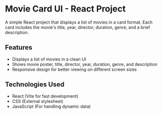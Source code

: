 # Movie Card UI - React Project

A simple React project that displays a list of movies in a card format. Each card includes the movie's title, year, director, duration, genre, and a brief description.

## Features
- Displays a list of movies in a clean UI  
- Shows movie poster, title, director, year, duration, genre, and description  
- Responsive design for better viewing on different screen sizes  

## Technologies Used
- React (Vite for fast development)
- CSS (External stylesheet)
- JavaScript (For handling dynamic data)

